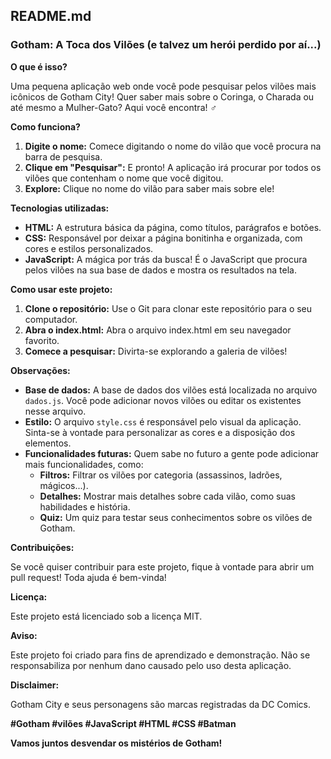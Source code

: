 ## **README.md**

### **Gotham: A Toca dos Vilões (e talvez um herói perdido por aí...)**

**O que é isso?**

Uma pequena aplicação web onde você pode pesquisar pelos vilões mais icônicos de Gotham City! Quer saber mais sobre o Coringa, o Charada ou até mesmo a Mulher-Gato? Aqui você encontra! ️‍♂️

**Como funciona?**

1. **Digite o nome:** Comece digitando o nome do vilão que você procura na barra de pesquisa.
2. **Clique em "Pesquisar":** E pronto! A aplicação irá procurar por todos os vilões que contenham o nome que você digitou.
3. **Explore:** Clique no nome do vilão para saber mais sobre ele! 

**Tecnologias utilizadas:**

* **HTML:** A estrutura básica da página, como títulos, parágrafos e botões.
* **CSS:** Responsável por deixar a página bonitinha e organizada, com cores e estilos personalizados.
* **JavaScript:** A mágica por trás da busca! É o JavaScript que procura pelos vilões na sua base de dados e mostra os resultados na tela.

**Como usar este projeto:**

1. **Clone o repositório:** Use o Git para clonar este repositório para o seu computador.
2. **Abra o index.html:** Abra o arquivo index.html em seu navegador favorito.
3. **Comece a pesquisar:** Divirta-se explorando a galeria de vilões!

**Observações:**

* **Base de dados:** A base de dados dos vilões está localizada no arquivo `dados.js`. Você pode adicionar novos vilões ou editar os existentes nesse arquivo.
* **Estilo:** O arquivo `style.css` é responsável pelo visual da aplicação. Sinta-se à vontade para personalizar as cores e a disposição dos elementos.
* **Funcionalidades futuras:** Quem sabe no futuro a gente pode adicionar mais funcionalidades, como:
    * **Filtros:** Filtrar os vilões por categoria (assassinos, ladrões, mágicos...).
    * **Detalhes:** Mostrar mais detalhes sobre cada vilão, como suas habilidades e história.
    * **Quiz:** Um quiz para testar seus conhecimentos sobre os vilões de Gotham.

**Contribuições:**

Se você quiser contribuir para este projeto, fique à vontade para abrir um pull request! Toda ajuda é bem-vinda!

**Licença:**

Este projeto está licenciado sob a licença MIT.

**Aviso:**

Este projeto foi criado para fins de aprendizado e demonstração. Não se responsabiliza por nenhum dano causado pelo uso desta aplicação.

**Disclaimer:**

Gotham City e seus personagens são marcas registradas da DC Comics.

**#Gotham #vilões #JavaScript #HTML #CSS #Batman**

**Vamos juntos desvendar os mistérios de Gotham!** 

